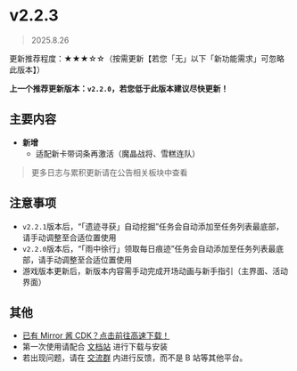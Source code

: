 # v2.2.3

> 2025.8.26

更新推荐程度：★★★☆☆（按需更新【若您「无」以下「新功能需求」可忽略此版本】）

**上一个推荐更新版本：`v2.2.0`，若您低于此版本建议尽快更新！**

## 主要内容

- **新增**
  - 适配新卡带词条再激活（魔晶战将、雪糕连队）

> 更多日志与累积更新请在公告相关板块中查看

## 注意事项

- `v2.2.1`版本后，“「遗迹寻获」自动挖掘”任务会自动添加至任务列表最底部，请手动调整至合适位置使用
- `v2.2.0`版本后，“「雨中徐行」领取每日痕迹”任务会自动添加至任务列表最底部，请手动调整至合适位置使用
- 游戏版本更新后，新版本内容需手动完成开场动画与新手指引（主界面、活动界面）

## 其他

- [已有 Mirror 酱 CDK？点击前往高速下载！](https://mirrorchyan.com/zh/projects?rid=MNMA&source=mnma-announcement)
- 第一次使用请配合 [文档站](https://docs.codax.site/mnma/) 进行下载与安装
- 若出现问题，请在 [交流群](http://qm.qq.com/cgi-bin/qm/qr?_wv=1027&k=VMC132QhbMDLi5U62MlDRvtCMj9WOXRr&authKey=yJNKO4sQ%2BBFHpBCLSSEvVOAyz%2FPjknNSl70W3ugg2%2BpELnKmEiHamj1emJMWcLwQ&noverify=0&group_code=993245868) 内进行反馈，而不是 B 站等其他平台。
